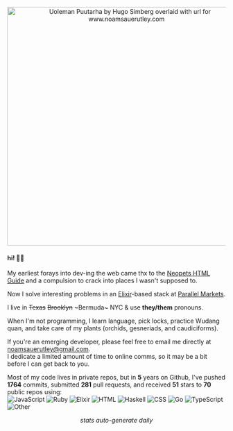 
<p align="center">
  <a href="https://www.noamsauerutley.com"><img width="550" alt="Uoleman Puutarha by Hugo Simberg overlaid with url for www.noamsauerutley.com" src="https://user-images.githubusercontent.com/17517253/114214423-aa585280-993a-11eb-985a-48c86a9d9dd0.png"></a>
</p>
  
#### hi! 👋🏻
My earliest forays into dev-ing the web came thx to the [Neopets HTML Guide](http://www.neopets.com/help/html1.phtml) and a compulsion to crack into places I wasn't supposed to. 

Now I solve interesting problems in an [Elixir](https://elixir-lang.org)-based stack at [Parallel Markets](https://parallelmarkets.com/).

I live in ~~Texas~~ ~~Brooklyn~~ ~Bermuda~ NYC & use **they/them** pronouns.

When I'm not programming, I learn language, pick locks, practice Wudang quan, and take care of my plants (orchids, gesneriads, and caudiciforms). 

If you're an emerging developer, please feel free to email me directly at noamsauerutley@gmail.com.\
I dedicate a limited amount of time to online comms, so it may be a bit before I can get back to you. 

Most of my code lives in private repos, but in **5** years on Github, I've pushed **1764** commits, submitted **281** pull requests, and received **51** stars to **70** public repos using:\
![JavaScript](https://img.shields.io/static/v1?style=flat-square&label=%E2%A0%80&color=555&labelColor=%23f1e05a&message=JavaScript%EF%B8%B1)
![Ruby](https://img.shields.io/static/v1?style=flat-square&label=%E2%A0%80&color=555&labelColor=%23701516&message=Ruby%EF%B8%B1)
![Elixir](https://img.shields.io/static/v1?style=flat-square&label=%E2%A0%80&color=555&labelColor=%236e4a7e&message=Elixir%EF%B8%B1)
![HTML](https://img.shields.io/static/v1?style=flat-square&label=%E2%A0%80&color=555&labelColor=%23e34c26&message=HTML%EF%B8%B1)
![Haskell](https://img.shields.io/static/v1?style=flat-square&label=%E2%A0%80&color=555&labelColor=%235e5086&message=Haskell%EF%B8%B1)
![CSS](https://img.shields.io/static/v1?style=flat-square&label=%E2%A0%80&color=555&labelColor=%23563d7c&message=CSS%EF%B8%B1)
![Go](https://img.shields.io/static/v1?style=flat-square&label=%E2%A0%80&color=555&labelColor=%2300ADD8&message=Go%EF%B8%B1)
![TypeScript](https://img.shields.io/static/v1?style=flat-square&label=%E2%A0%80&color=555&labelColor=%232b7489&message=TypeScript%EF%B8%B1)
![Other](https://img.shields.io/static/v1?style=flat-square&label=%E2%A0%80&color=555&labelColor=%23ededed&message=Other%EF%B8%B1)
 \
_<p align="center">stats auto-generate daily</p>_
